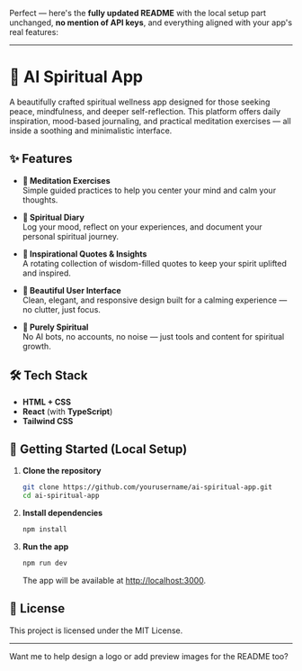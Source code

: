 Perfect — here's the **fully updated README** with the local setup part unchanged, **no mention of API keys**, and everything aligned with your app's real features:

---

# 🌿 AI Spiritual App

A beautifully crafted spiritual wellness app designed for those seeking peace, mindfulness, and deeper self-reflection. This platform offers daily inspiration, mood-based journaling, and practical meditation exercises — all inside a soothing and minimalistic interface.

## ✨ Features

- **🧘 Meditation Exercises**  
  Simple guided practices to help you center your mind and calm your thoughts.

- **📖 Spiritual Diary**  
  Log your mood, reflect on your experiences, and document your personal spiritual journey.

- **💬 Inspirational Quotes & Insights**  
  A rotating collection of wisdom-filled quotes to keep your spirit uplifted and inspired.

- **🌈 Beautiful User Interface**  
  Clean, elegant, and responsive design built for a calming experience — no clutter, just focus.

- **🪷 Purely Spiritual**  
  No AI bots, no accounts, no noise — just tools and content for spiritual growth.

## 🛠️ Tech Stack

- **HTML + CSS**
- **React** (with **TypeScript**)
- **Tailwind CSS**

## 🚀 Getting Started (Local Setup)

1. **Clone the repository**

   ```bash
   git clone https://github.com/yourusername/ai-spiritual-app.git
   cd ai-spiritual-app
   ```

2. **Install dependencies**

   ```bash
   npm install
   ```

3. **Run the app**

   ```bash
   npm run dev
   ```

   The app will be available at [http://localhost:3000](http://localhost:3000).

## 📄 License

This project is licensed under the MIT License.

---

Want me to help design a logo or add preview images for the README too?
